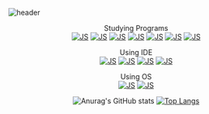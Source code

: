 ![header](https://capsule-render.vercel.app/api?type=soft&color=0:ff7f51,100:9370db&height=300&section=header&text=harandal24601&fontSize=90)

<div align="center">
  
  Studying Programs  
    [![JS](https://img.shields.io/badge/Java-007396?style=flat-square&logo=Java&logoColor=white)]()
    [![JS](https://img.shields.io/badge/C-A8B9CC?style=flat-square&logo=C&logoColor=white)]()
    [![JS](https://img.shields.io/badge/HTML5-E34F26?style=flat-square&logo=HTML5&logoColor=white)]()
    [![JS](https://img.shields.io/badge/CSS3-1572B6?style=flat-square&logo=CSS3&logoColor=white)]()
    [![JS](https://img.shields.io/badge/JavaScript-F7DF1E?style=flat-square&logo=JavaScript&logoColor=white)]()
    [![JS](https://img.shields.io/badge/Python-3776AB?style=flat-square&logo=python&logoColor=white)]()
    [![JS](https://img.shields.io/badge/R-276DC3?style=flat-square&logo=R&logoColor=white)]()

  Using IDE  
    [![JS](https://img.shields.io/badge/VisualStudioCode-007ACC?style=flat-square&logo=VisualStudioCode&logoColor=white)]()
    [![JS](https://img.shields.io/badge/VisualStudio-5C2D91?style=flat-square&logo=VisualStudio&logoColor=white)]()
    [![JS](https://img.shields.io/badge/Vim-019733?style=flat-square&logo=Vim&logoColor=white)]()
    [![JS](https://img.shields.io/badge/Rstudio-75AADB?style=flat-square&logo=Rstudio&logoColor=white)]()

  Using OS  
    [![JS](https://img.shields.io/badge/MacOS-000000?style=flat-square&logo=apple&logoColor=white)]()
    [![JS](https://img.shields.io/badge/Window10-0078D6?style=flat-square&logo=Windows&logoColor=white)]()


![Anurag's GitHub stats](https://github-readme-stats.vercel.app/api?username=harandal24601&show_icons=true&theme=tokyonight)
[![Top Langs](https://github-readme-stats.vercel.app/api/top-langs/?username=harandal24601)](https://github.com/anuraghazra/github-readme-stats)
</div>
